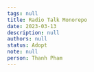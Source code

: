 ```yaml
---
tags: null
title: Radio Talk Monorepo
date: 2023-03-13
description: null
authors: null
status: Adopt
note: null
person: Thanh Pham
---
```


